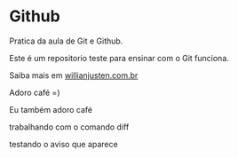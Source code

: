 # Github

Pratica da aula de Git e Github.

Este é um repositorio teste para ensinar com o Git funciona.

Saiba mais em [willianjusten.com.br](http://willianjusten.com.br)

Adoro café =)

Eu também adoro café



trabalhando com o comando diff

testando o aviso que aparece
